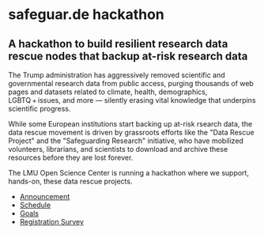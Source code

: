 # safeguar.de hackathon
## A hackathon to build resilient research data rescue nodes that backup at-risk research data

The Trump administration has aggressively removed scientific and governmental research data from public access, purging thousands of web pages and datasets related to climate, health, demographics, LGBTQ + issues, and more — silently erasing vital knowledge that underpins scientific progress.

While some European institutions start backing up at-risk rsearch data, the data rescue movement is driven by grassroots efforts like the "Data Rescue Project" and the "Safeguarding Research" initiative, who have mobilized volunteers, librarians, and scientists to download and archive these resources before they are lost forever.

The LMU Open Science Center is running a hackathon where we support, hands-on, these data rescue projects.

- [Announcement](announcements/LMU-Infodienst.md)
- [Schedule](Schedule.md)
- [Goals](Goals.md)
- [Registration Survey](Registration_survey.md)
